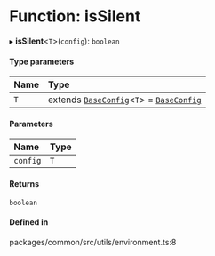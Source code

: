 # Function: isSilent

▸ **isSilent**<`T`\>(`config`): `boolean`

#### Type parameters

| Name | Type |
| :------ | :------ |
| `T` | extends [`BaseConfig`](../classes/BaseConfig.md)<`T`\> = [`BaseConfig`](../classes/BaseConfig.md) |

#### Parameters

| Name | Type |
| :------ | :------ |
| `config` | `T` |

#### Returns

`boolean`

#### Defined in

packages/common/src/utils/environment.ts:8
